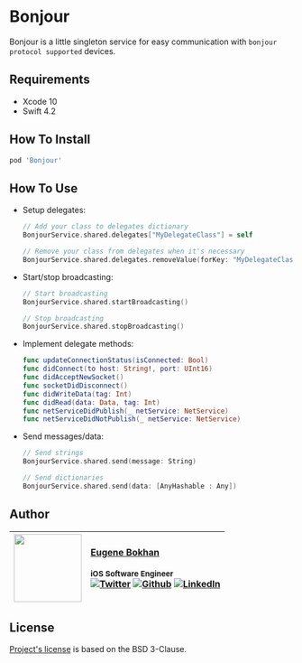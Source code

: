 # Bonjour

Bonjour is a little singleton service for easy communication with `bonjour protocol supported` devices.

## Requirements

* Xcode 10
* Swift 4.2

## How To Install

```ruby
pod 'Bonjour'
```

## How To Use

* Setup delegates:
  ```swift
  // Add your class to delegates dictionary
  BonjourService.shared.delegates["MyDelegateClass"] = self

  // Remove your class from delegates when it's necessary
  BonjourService.shared.delegates.removeValue(forKey: "MyDelegateClass")
  ```
* Start/stop broadcasting:
  ```swift
  // Start broadcasting
  BonjourService.shared.startBroadcasting()

  // Stop broadcasting
  BonjourService.shared.stopBroadcasting()
  ```
* Implement delegate methods:
  ```swift
  func updateConnectionStatus(isConnected: Bool)
  func didConnect(to host: String!, port: UInt16)
  func didAcceptNewSocket()
  func socketDidDisconnect()
  func didWriteData(tag: Int)
  func didRead(data: Data, tag: Int)  
  func netServiceDidPublish(_ netService: NetService)
  func netServiceDidNotPublish(_ netService: NetService)
  ```
* Send messages/data:
  ```Swift
  // Send strings
  BonjourService.shared.send(message: String)

  // Send dictionaries
  BonjourService.shared.send(data: [AnyHashable : Any])
  ```

## Author

| [<img src="https://avatars1.githubusercontent.com/u/8983647?s=460&amp;v=4" width="120px;"/>](https://github.com/eugenebokhan)   | [Eugene Bokhan](https://github.com/eugenebokhan)<br/><br/><sub>iOS Software Engineer</sub><br/> [![Twitter][1.1]][1] [![Github][2.1]][2] [![LinkedIn][3.1]][3]|
| - | :- |

[1.1]: http://i.imgur.com/wWzX9uB.png (twitter icon without padding)
[2.1]: http://i.imgur.com/9I6NRUm.png (github icon without padding)
[3.1]: https://www.kingsfund.org.uk/themes/custom/kingsfund/dist/img/svg/sprite-icon-linkedin.svg (linkedin icon)

[1]: https://twitter.com/eugenebokhan
[2]: https://github.com/eugenebokhan
[3]: https://www.linkedin.com/in/eugenebokhan/

## License

[Project's license](LICENSE) is based on the BSD 3-Clause.
